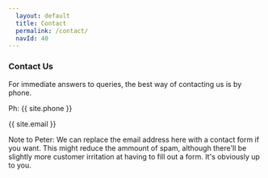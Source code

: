 ```yaml
---
  layout: default
  title: Contact
  permalink: /contact/
  navId: 40
---
```


### Contact Us

For immediate answers to queries, the best way of contacting us is by phone.

<i class="fa fa-phone-square" aria-hidden="true"></i><noscript>Ph:</noscript> {{ site.phone }}

<i class="fa fa-envelope-square" aria-hidden="true"></i> {{ site.email }}

Note to Peter: We can replace the email address here with a contact form if you want. This might reduce the ammount of spam, although there'll be slightly more customer irritation at having to fill out a form. It's obviously up to you.
